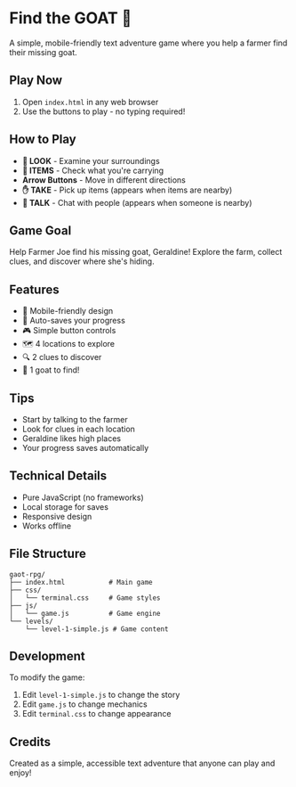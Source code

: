 # Find the GOAT 🐐

A simple, mobile-friendly text adventure game where you help a farmer find their missing goat.

## Play Now

1. Open `index.html` in any web browser
2. Use the buttons to play - no typing required!

## How to Play

- **👀 LOOK** - Examine your surroundings
- **🎒 ITEMS** - Check what you're carrying
- **Arrow Buttons** - Move in different directions
- **✋ TAKE** - Pick up items (appears when items are nearby)
- **💬 TALK** - Chat with people (appears when someone is nearby)

## Game Goal

Help Farmer Joe find his missing goat, Geraldine! Explore the farm, collect clues, and discover where she's hiding.

## Features

- 📱 Mobile-friendly design
- 💾 Auto-saves your progress
- 🎮 Simple button controls
- 🗺️ 4 locations to explore
- 🔍 2 clues to discover
- 🐐 1 goat to find!

## Tips

- Start by talking to the farmer
- Look for clues in each location
- Geraldine likes high places
- Your progress saves automatically

## Technical Details

- Pure JavaScript (no frameworks)
- Local storage for saves
- Responsive design
- Works offline

## File Structure

```
gaot-rpg/
├── index.html           # Main game
├── css/
│   └── terminal.css     # Game styles
├── js/
│   └── game.js          # Game engine
└── levels/
    └── level-1-simple.js # Game content
```

## Development

To modify the game:

1. Edit `level-1-simple.js` to change the story
2. Edit `game.js` to change mechanics
3. Edit `terminal.css` to change appearance

## Credits

Created as a simple, accessible text adventure that anyone can play and enjoy!
